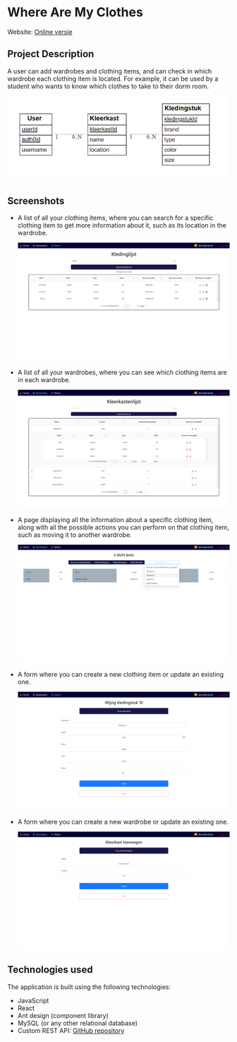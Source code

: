 # Where Are My Clothes
Website: [Online versie](https://wherearemyclothes.onrender.com)
 

     
## Project Description

A user can add wardrobes and clothing items, and can check in which wardrobe each clothing item is located. For example, it can be used by a student who wants to know which clothes to take to their dorm room.

![eerd](./images/eerd.png)

## Screenshots

- A list of all your clothing items, where you can search for a specific clothing item to get more information about it, such as its location in the wardrobe.

  ![Clothing List](./images/KledinglijstZoek.png)

- A list of all your wardrobes, where you can see which clothing items are in each wardrobe.

  ![Wardrobe List](./images/kleerkastenlijst.png)

- A page displaying all the information about a specific clothing item, along with all the possible actions you can perform on that clothing item, such as moving it to another wardrobe.

  ![Update Wardrobe](./images/wijzigKleerkast.png)

- A form where you can create a new clothing item or update an existing one.

  ![Update Clothing Item](./images/updateKledingstuk.png)

- A form where you can create a new wardrobe or update an existing one.

  ![Add Wardrobe](./images/kleerkastToevoegen.png)

## Technologies used

The application is built using the following technologies:

- JavaScript
- React
- Ant design (component library)
- MySQL (or any other relational database)
- Custom REST API: [GitHub repository](https://github.com/LouisDeGruyter/WhereAreMyClothes_BackEnd) 
  



